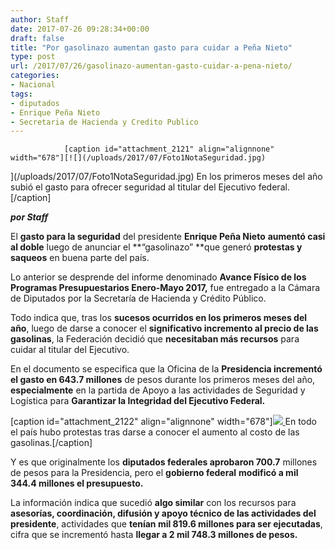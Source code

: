 ```yaml
---
author: Staff
date: 2017-07-26 09:28:34+00:00
draft: false
title: "Por gasolinazo aumentan gasto para cuidar a Peña Nieto"
type: post
url: /2017/07/26/gasolinazo-aumentan-gasto-cuidar-a-pena-nieto/
categories:
- Nacional
tags:
- diputados
- Enrique Peña Nieto
- Secretaria de Hacienda y Credito Publico
---
```



				[caption id="attachment_2121" align="alignnone" width="678"][![](/uploads/2017/07/Foto1NotaSeguridad.jpg)
](/uploads/2017/07/Foto1NotaSeguridad.jpg) En los primeros meses del año subió el gasto para ofrecer seguridad al titular del Ejecutivo federal.[/caption]

_**por Staff**_

El **gasto para la seguridad** del presidente **Enrique Peña Nieto** **aumentó casi al doble** luego de anunciar el **“gasolinazo” **que generó **protestas y saqueos** en buena parte del país.

Lo anterior se desprende del informe denominado **Avance Físico de los Programas Presupuestarios Enero-Mayo 2017,** fue entregado a la Cámara de Diputados por la Secretaría de Hacienda y Crédito Público.

Todo indica que, tras los **sucesos ocurridos en los primeros meses del año**, luego de darse a conocer el **significativo incremento al precio de las gasolinas**, la Federación decidió que **necesitaban más recursos** para cuidar al titular del Ejecutivo.

En el documento se especifica que la Oficina de la **Presidencia incrementó el gasto en 643.7 millones** de pesos durante los primeros meses del año, **especialmente** en la partida de Apoyo a las actividades de Seguridad y Logística para **Garantizar la Integridad del Ejecutivo Federal.**

[caption id="attachment_2122" align="alignnone" width="678"][![](/uploads/2017/07/Foto2NotaSeguridad.jpg)
](/uploads/2017/07/Foto2NotaSeguridad.jpg) En todo el país hubo protestas tras darse a conocer el aumento al costo de las gasolinas.[/caption]

Y es que originalmente los **diputados federales aprobaron 700.7** millones de pesos para la Presidencia, pero el **gobierno federal** **modificó a mil 344.4 millones el presupuesto.**

La información indica que sucedió **algo similar** con los recursos para **asesorías, coordinación, difusión y apoyo técnico de las actividades del presidente**, actividades que **tenían mil 819.6 millones para ser ejecutadas**, cifra que se incrementó hasta **llegar a 2 mil 748.3 millones de pesos.**		
